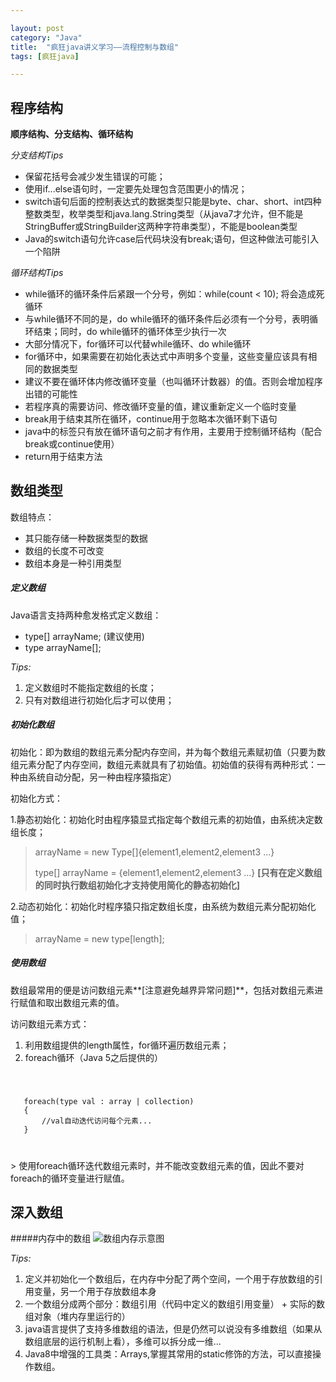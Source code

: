 ```yaml
---

layout: post
category: "Java"
title:  "疯狂java讲义学习——流程控制与数组"
tags: [疯狂java]

---
```


## 程序结构

**顺序结构、分支结构、循环结构**

_分支结构Tips_

* 保留花括号会减少发生错误的可能；
* 使用if...else语句时，一定要先处理包含范围更小的情况；
* switch语句后面的控制表达式的数据类型只能是byte、char、short、int四种整数类型，枚举类型和java.lang.String类型（从java7才允许，但不能是StringBuffer或StringBuilder这两种字符串类型），不能是boolean类型
* Java的switch语句允许case后代码块没有break;语句，但这种做法可能引入一个陷阱

_循环结构Tips_

* while循环的循环条件后紧跟一个分号，例如：while(count < 10); 将会造成死循环
* 与while循环不同的是，do while循环的循环条件后必须有一个分号，表明循环结束；同时，do while循环的循环体至少执行一次
* 大部分情况下，for循环可以代替while循环、do while循环
* for循环中，如果需要在初始化表达式中声明多个变量，这些变量应该具有相同的数据类型
* 建议不要在循环体内修改循环变量（也叫循环计数器）的值。否则会增加程序出错的可能性
* 若程序真的需要访问、修改循环变量的值，建议重新定义一个临时变量
* break用于结束其所在循环，continue用于忽略本次循环剩下语句
* java中的标签只有放在循环语句之前才有作用，主要用于控制循环结构（配合break或continue使用）
* return用于结束方法

## 数组类型
数组特点：

* 其只能存储一种数据类型的数据
* 数组的长度不可改变
* 数组本身是一种引用类型

##### 定义数组

Java语言支持两种愈发格式定义数组：

* type[] arrayName; (建议使用)
* type arrayName[];

_Tips:_

1. 定义数组时不能指定数组的长度；
2. 只有对数组进行初始化后才可以使用；

##### 初始化数组
初始化：即为数组的数组元素分配内存空间，并为每个数组元素赋初值（只要为数组元素分配了内存空间，数组元素就具有了初始值。初始值的获得有两种形式：一种由系统自动分配，另一种由程序猿指定）

初始化方式：

1.静态初始化：初始化时由程序猿显式指定每个数组元素的初始值，由系统决定数组长度；

> arrayName = new Type[]{element1,element2,element3 ...}
> 
> type[] arrayName = {element1,element2,element3 ...} **[只有在定义数组的同时执行数组初始化才支持使用简化的静态初始化]** 

2.动态初始化：初始化时程序猿只指定数组长度，由系统为数组元素分配初始化值；

> arrayName = new type[length];

##### 使用数组

数组最常用的便是访问数组元素**[注意避免越界异常问题]**，包括对数组元素进行赋值和取出数组元素的值。

访问数组元素方式：

1. 利用数组提供的length属性，for循环遍历数组元素；
2. foreach循环（Java 5之后提供的）

<code>
  <pre>
   foreach(type val : array | collection)
   {
       //val自动迭代访问每个元素...
   }
  </pre>
</code>
> 使用foreach循环迭代数组元素时，并不能改变数组元素的值，因此不要对foreach的循环变量进行赋值。

## 深入数组
#####内存中的数组
![数组内存示意图](http://i4.tietuku.com/4e67568c669fe3c0.png)

_Tips:_

1. 定义并初始化一个数组后，在内存中分配了两个空间，一个用于存放数组的引用变量，另一个用于存放数组本身
2. 一个数组分成两个部分：数组引用（代码中定义的数组引用变量） + 实际的数组对象（堆内存里运行的）
3. java语言提供了支持多维数组的语法，但是仍然可以说没有多维数组（如果从数组底层的运行机制上看），多维可以拆分成一维...
4. Java8中增强的工具类：Arrays,掌握其常用的static修饰的方法，可以直接操作数组。



